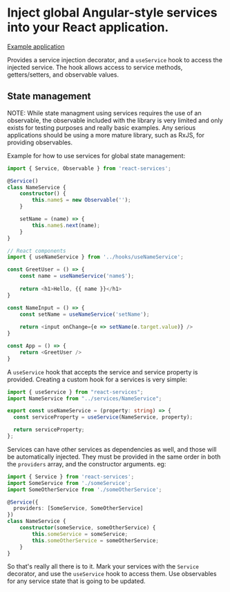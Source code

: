# Inject global Angular-style services into your React application.

[Example application](https://github.com/gregoriB/example-react-services-app)

Provides a service injection decorator, and a `useService` hook to access the injected service.  The hook allows access to service methods, getters/setters, and observable values.

## State management
 
NOTE: While state managment using services requires the use of an observable, the observable included with the library is very limited and only exists for testing purposes and really basic examples.  Any serious applications should be using a more mature library, such as RxJS, for providing observables.

Example for how to use services for global state management:

```typescript
import { Service, Observable } from 'react-services';

@Service()
class NameService {
    constructor() {
        this.name$ = new Observable('');
    }

    setName = (name) => {
        this.name$.next(name);
    }
}

// React components
import { useNameService } from '../hooks/useNameService';

const GreetUser = () => {
    const name = useNameService('name$');
    
    return <h1>Hello, {{ name }}</h1>
}

const NameInput = () => {
    const setName = useNameService('setName');
    
    return <input onChange={e => setName(e.target.value)} />
}

const App = () => {
    return <GreetUser />
}
```


A `useService` hook that accepts the service and service property is provided.  Creating a custom hook for a services is very simple:

```typescript
import { useService } from "react-services";
import NameService from "../services/NameService";

export const useNameService = (property: string) => {
  const serviceProperty = useService(NameService, property);

  return serviceProperty;
};

```


Services can have other services as dependencies as well, and those will be automatically injected.  They must be provided in the same order in both the `providers` array, and the constructor arguments.  eg:

```typescript
import { Service } from 'react-services';
import SomeService from './someService';
import SomeOtherService from './someOtherService';

@Service({
  providers: [SomeService, SomeOtherService]
})
class NameService {
    constructor(someService, someOtherService) {
        this.someService = someService;
        this.someOtherService = someOtherService;
    }
}
```


So that's really all there is to it.  Mark your services with the `Service` decorator, and use the `useService` hook to access them.  Use observables for any service state that is going to be updated.

